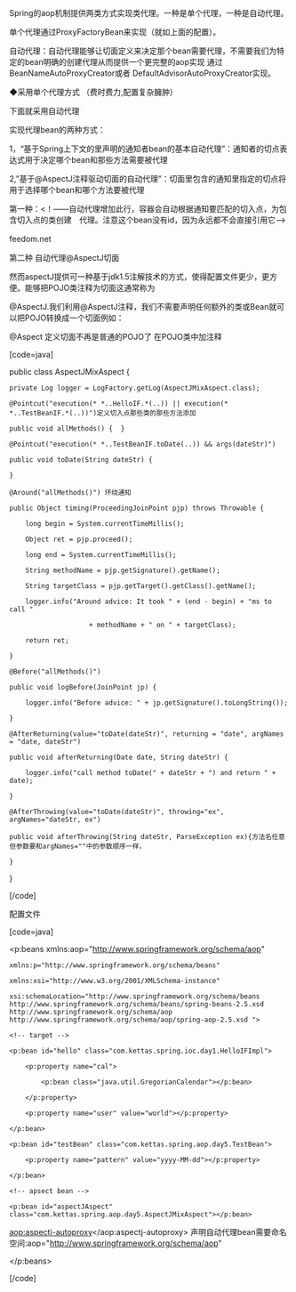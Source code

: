 Spring的aop机制提供两类方式实现类代理。一种是单个代理，一种是自动代理。
单个代理通过ProxyFactoryBean来实现（就如上面的配置）。
自动代理：自动代理能够让切面定义来决定那个bean需要代理，不需要我们为特定的bean明确的创建代理从而提供一个更完整的aop实现 通过BeanNameAutoProxyCreator或者 DefaultAdvisorAutoProxyCreator实现。
◆采用单个代理方式 （费时费力,配置复杂臃肿）
下面就采用自动代理 
实现代理bean的两种方式：
1，“基于Spring上下文的里声明的通知者bean的基本自动代理”：通知者的切点表达式用于决定哪个bean和那些方法需要被代理
2,”基于@AspectJ注释驱动切面的自动代理”：切面里包含的通知里指定的切点将用于选择哪个bean和哪个方法要被代理
第一种：<！——自动代理增加此行，容器会自动根据通知要匹配的切入点，为包含切入点的类创建　代理。注意这个bean没有id，因为永远都不会直接引用它——> 
<bean class="org.springframework.aop.framework.autoproxy.DefaultAdvisorAutoProxyCreator"/> feedom.net 　　   
第二种 自动代理@AspectJ切面
然而aspectJ提供可一种基于jdk1.5注解技术的方式，使得配置文件更少，更方便。能够把POJO类注释为切面这通常称为
@AspectJ.我们利用@AspectJ注释，我们不需要声明任何额外的类或Bean就可以把POJO转换成一个切面例如：  
@Aspect  定义切面不再是普通的POJO了 在POJO类中加注释
[code=java]
public class AspectJMixAspect {	
	private Log logger = LogFactory.getLog(AspectJMixAspect.class);	
	@Pointcut("execution(* *..HelloIF.*(..)) || execution(* *..TestBeanIF.*(..))")定义切入点那些类的那些方法添加
	public void allMethods() {	}	
	@Pointcut("execution(* *..TestBeanIF.toDate(..)) && args(dateStr)")	
	public void toDate(String dateStr) {	
	}	
	@Around("allMethods()")	环绕通知
	public Object timing(ProceedingJoinPoint pjp) throws Throwable {	
		long begin = System.currentTimeMillis();	
		Object ret = pjp.proceed();	
		long end = System.currentTimeMillis();	
		String methodName = pjp.getSignature().getName();	
		String targetClass = pjp.getTarget().getClass().getName();	
		logger.info("Around advice: It took " + (end - begin) + "ms to call "
						+ methodName + " on " + targetClass);
		return ret;
	}
	@Before("allMethods()")
	public void logBefore(JoinPoint jp) {
		logger.info("Before advice: " + jp.getSignature().toLongString());	
	}	
	@AfterReturning(value="toDate(dateStr)", returning = "date", argNames = "date, dateStr")	
	public void afterReturning(Date date, String dateStr) {
		logger.info("call method toDate(" + dateStr + ") and return " + date);	
	}	
	@AfterThrowing(value="toDate(dateStr)", throwing="ex", argNames="dateStr, ex")	
	public void afterThrowing(String dateStr, ParseException ex){方法名任意但参数要和argNames=""中的参数顺序一样，
	}
}
[/code]
配置文件
[code=java]
<?xml version="1.0" encoding="UTF-8"?>
<p:beans xmlns:aop="http://www.springframework.org/schema/aop"
	xmlns:p="http://www.springframework.org/schema/beans"
	xmlns:xsi="http://www.w3.org/2001/XMLSchema-instance"
	xsi:schemaLocation="http://www.springframework.org/schema/beans http://www.springframework.org/schema/beans/spring-beans-2.5.xsd http://www.springframework.org/schema/aop http://www.springframework.org/schema/aop/spring-aop-2.5.xsd ">
	<!-- target -->
	<p:bean id="hello" class="com.kettas.spring.ioc.day1.HelloIFImpl">
		<p:property name="cal">
			<p:bean class="java.util.GregorianCalendar"></p:bean>
		</p:property>
		<p:property name="user" value="world"></p:property>
	</p:bean>
	<p:bean id="testBean" class="com.kettas.spring.aop.day5.TestBean">
		<p:property name="pattern" value="yyyy-MM-dd"></p:property>
	</p:bean>
	<!-- apsect bean -->
	<p:bean id="aspectJAspect" class="com.kettas.spring.aop.day5.AspectJMixAspect"></p:bean>
<aop:aspectj-autoproxy></aop:aspectj-autoproxy> 声明自动代理bean需要命名空间:aop="http://www.springframework.org/schema/aop"
</p:beans>
[/code]